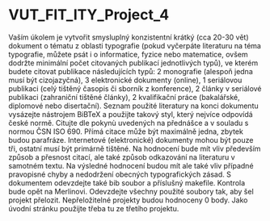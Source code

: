 # VUT_FIT_ITY_Project_4

Vaším úkolem je vytvořit smysluplný konzistentní krátký (cca 20-30 vět) dokument o tématu z oblasti typografie (pokud vyčerpáte literaturu na téma typografie, můžete psát i o informatice, fyzice nebo matematice, ovšem dodržte minimální počet citovaných publikací jednotlivých typů), ve kterém budete citovat publikace následujících typů:
2 monografie (alespoň jedna musí být cizojazyčná),
3 elektronické dokumenty (online),
1 seriálovou publikaci (celý tištěný časopis či sborník z konference),
2 články v seriálové publikaci (zahraniční tištěné články),
2 kvalifikační práce (bakalářské, diplomové nebo disertační).
Seznam použité literatury na konci dokumentu vysázejte nástrojem BiBTeX a použijte takový styl, který nejvíce odpovídá české normě. Citujte dle pokynù uvedených na přednášce a v souladu s normou ČSN ISO 690. Přímá citace může být maximálně jedna, zbytek budou parafráze. Internetové (elektronické) dokumenty mohou být pouze tři, ostatní musí být primárně tištěné. Na hodnocení bude mít vliv především způsob a přesnost citací, ale také způsob odkazování na literaturu v samotném textu. Na výsledné hodnocení budou mít ale také vliv případné pravopisné chyby a nedodržení obecných typografických zásad. S dokumentem odevzdejte také bib soubor a příslušný makefile. Kontrola bude opět na Merlinovi. Odevzdejte všechny použité soubory tak, aby šel projekt přelozit. Nepřeložitelné projekty budou hodnoceny 0 body. Jako úvodní stránku použijte třeba tu ze třetího projektu.
